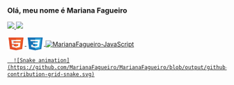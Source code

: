   ### Olá, meu nome é Mariana Fagueiro

<div align="inline">
  <a href="https://github.com/MarianaFagueiro">
  <img width="48%" src="https://github-readme-stats.vercel.app/api?username=MarianaFagueiro&show_icons=true&theme=white&include_all_commits=false&count_private=false"/>
  <img width="48%" src="https://github-readme-stats.vercel.app/api/top-langs/?username=MarianaFagueiro&layout=compact&langs_count=7&theme=white"/>
</div>
  
<div style="display: inline_block"><br>
  <img align="center" alt="MarianaFagueiro-HTML" height="30" width="40" src="https://raw.githubusercontent.com/devicons/devicon/master/icons/html5/html5-original.svg">
  <img align="center" alt="MarianaFagueiro-CSS" height="30" width="40" src="https://raw.githubusercontent.com/devicons/devicon/master/icons/css3/css3-original.svg">
  <img align="center" alt="MarianaFagueiro-JavaScript" height="30" width="40" src="https://cdn.jsdelivr.net/gh/devicons/devicon/icons/javascript/javascript-original.svg" />
  
      ![Snake animation](https://github.com/MarianaFagueiro/MarianaFagueiro/blob/output/github-contribution-grid-snake.svg)
      
</div>
